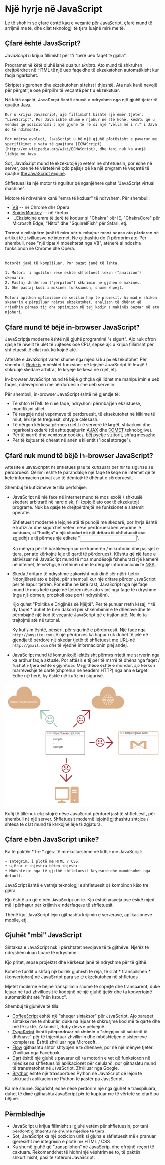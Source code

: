 # Një hyrje në JavaScript

Le të shohim se çfarë është kaq e veçantë për JavaScript, çfarë mund të arrijmë me të, dhe cilat teknologji të tjera luajnë mirë me të.

## Çfarë është JavaScript?

*JavaScript* u krijua fillimisht për t'i "bërë ueb faqet të gjalla".

Programet në këtë gjuhë janë quajtur *skripta*. Ato mund të shkruhen drejtpërdrejt në HTML të një ueb faqe dhe të ekzekutohen automatikisht kur faqja ngarkohet.

Skriptet sigurohen dhe ekzekutohen si tekst i thjeshtë. Ata nuk kanë nevojë për përgatitje ose përpilim të veçantë për t'u ekzekutuar.

Në këtë aspekt, JavaScript është shumë e ndryshme nga një gjuhë tjetër të quajtur [Java](https://en.wikipedia.org/wiki/Java_(programming_language)).

```smart header="Pse quhet <u>Java</u>Script?"
Kur u krijua JavaScript, ajo fillimisht kishte një emër tjetër: "LiveScript". Por Java ishte shumë e njohur në atë kohë, kështu që u vendos që pozicionimi i një gjuhe të re si një "vëlla më i ri" i Java do të ndihmonte.

Por ndërsa evoluoi, JavaScript u bë një gjuhë plotësisht e pavarur me specifikimet e veta të quajtura [ECMAScript](http://en.wikipedia.org/wiki/ECMAScript), dhe tani nuk ka asnjë lidhje me Java.
```

Sot, JavaScript mund të ekzekutojë jo vetëm në shfletuesin, por edhe në server, ose në të vërtetë në çdo pajisje që ka një program të veçantë të quajtur [the JavaScript engine](https://en.wikipedia.org/wiki/JavaScript_engine).

Shfletuesi ka një motor të ngulitur që nganjëherë quhet "JavaScript virtual machine".

Motorë të ndryshëm kanë "emra të koduar" të ndryshëm. Për shembull:

- [V8](https://en.wikipedia.org/wiki/V8_(JavaScript_engine)) -- në Chrome dhe Opera.
- [SpiderMonkey](https://en.wikipedia.org/wiki/SpiderMonkey) -- në Firefox.
- ...Ekzistojnë emra të tjerë të koduar si "Chakra" për IE, "ChakraCore" për Microsoft Edge, "Nitro" dhe "SquirrelFish" për Safari, etj.

Termat e mësipërm janë të mira për tu mbajtur mend sepse ato përdoren në artikuj të zhvilluesve në internet. Ne gjithashtu do t'i përdorim ato. Për shembull, nëse "një tipar X mbështetet nga V8", atëherë ai ndoshta funksionon në Chrome dhe Opera.

```smart header="Si funksionojnë motorët?"

Motorët janë të komplikuar. Por bazat janë të lehta.

1. Motori (i ngulitur nëse është shfletues) lexon ("analizon") skenarin.
2. Pastaj shndërron ("përpilon") shkrimin në gjuhën e makinës.
3. Dhe pastaj kodi i makinës funksionon, shumë shpejt.

Motori aplikon optimizime në secilin hap të procesit. Ai madje shikon skenarin e përpiluar ndërsa ekzekutohet, analizon të dhënat që rrjedhin përmes tij dhe optimizon më tej kodin e makinës bazuar në ato njohuri.
```

## Çfarë mund të bëjë in-browser JavaScript?

JavaScriptja moderne është një gjuhë programimi "e sigurt". Ajo nuk ofron qasje të nivelit të ulët të kujtesës ose CPU, sepse ajo u krijua fillimisht për shfletuesit të cilat nuk kërkojnë atë.

Aftësitë e JavaScript varen shumë nga mjedisi ku po ekzekutohet. Për shembull, [Node.js](https://wikipedia.org/wiki/Node.js) mbështet funksione që lejojnë JavaScript të lexojë / shkruajë skedarë arbitrar, të kryejë kërkesa në rrjet, etj.

In-browser JavaScript mund të bëjë gjithçka që lidhet me manipulimin e ueb faqes, ndërveprimin me përdoruesin dhe ueb serverin.

Për shembull, in-browser JavaScript është në gjendje të:

- Të shton HTML të ri në faqe, ndryshoni përmbajtjen ekzistuese, modifikoni stilet.
- Të reagojë ndaj veprimeve të përdoruesit, të ekzekutohet në klikime të miut, lëvizje të treguesit, shtypje çelësash.
- Të dërgon kërkesa përmes rrjetit në serverë të largët, shkarkoni dhe ngarkoni skedarë (të ashtuquajturën [AJAX](https://en.wikipedia.org/wiki/Ajax_(programming)) dhe [COMET](https://en.wikipedia.org/wiki/Comet_(programming)) teknologjive).
- Për të marrë dhe vendosur cookies, bëj pyetje vizitorit, shfaq mesazhe.
- Për të kujtuar të dhënat në anën e klientit ("local storage").

## Çfarë nuk mund të bëjë in-browser JavaScript?

Aftësitë e JavaScriptit në shfletues janë të kufizuara për hir të sigurisë së përdoruesit. Qëllimi është të parandalojë një faqe të keqe në internet që të ketë informacion privat ose të dëmtojë të dhënat e përdoruesit.

Shembuj të kufizimeve të tilla përfshijnë:

- JavaScript në një faqe në internet mund të mos lexojë / shkruajë skedarë arbitrarë në hard disk, t'i kopjojë ato ose të ekzekutojë programe. Nuk ka qasje të drejtpërdrejtë në funksionet e sistemit operativ.

    Shfletuesit modernë e lejojnë atë të punojë me skedarë, por hyrja është e kufizuar dhe sigurohet vetëm nëse përdoruesi bën veprime të caktuara, si "hedhja" e një skedari në një dritare të shfletuesit ose zgjedhja e tij përmes një etikete "<input>".

    Ka mënyra për të bashkëvepruar me kamerën / mikrofonin dhe pajisjet e tjera, por ato kërkojnë leje të qartë të përdoruesit. Kështu që një faqe e aktivizuar në JavaScript mund të mos mundësojë fshehurazi një kamerë në internet, të vëzhgojë rrethinën dhe të dërgojë informacionin te [NSA](https://en.wikipedia.org/wiki/National_Security_Agency).
- Skeda / dritare të ndryshme zakonisht nuk dinë për njëri-tjetrin. Ndonjëherë ato e bëjnë, për shembull kur një dritare përdor JavaScript për të hapur tjetrën. Por edhe në këtë rast, JavaScript nga një faqe mund të mos ketë qasje në tjetrën nëse ato vijnë nga faqe të ndryshme (nga një domen, protokoll ose port i ndryshëm).

    Kjo quhet "Politika e Origjinës së Njëjtë". Për të punuar rreth kësaj, * të dy faqet * duhet të bien dakord për shkëmbimin e të dhënave dhe të përmbajnë një kod të veçantë JavaScript që e trajton atë. Ne do ta trajtojmë atë në tutorial.

    Ky kufizim është, përsëri, për sigurinë e përdoruesit. Një faqe nga `http://anysite.com` që një përdorues ka hapur nuk duhet të jetë në gjendje të përdorë një skedar tjetër të shfletuesit me URL-në` http://gmail.com` dhe të vjedhë informacionin prej andej.
- JavaScript mund të komunikojë lehtësisht përmes rrjetit me serverin nga ka ardhur faqja aktuale. Por aftësia e tij për të marrë të dhëna nga faqet / fushat e tjera është e gjymtuar. Megjithëse është e mundur, ajo kërkon marrëveshje të qartë (shprehur në headers HTTP) nga ana e largët. Edhe një herë, ky është një kufizim i sigurisë.

![](limitations.svg)

Kufij të tillë nuk ekzistojnë nëse JavaScript përdoret jashtë shfletuesit, për shembull në një server. Shfletuesit modernë lejojnë gjithashtu shtojca / shtesa të cilat mund të kërkojnë leje të zgjatura.

## Çfarë e bën JavaScript unike?

Ka të paktën * tre * gjëra të mrekullueshme në lidhje me JavaScript:

```compare
+ Integrimi i plotë me HTML / CSS.
+ Gjërat e thjeshta bëhen thjesht.
+ Mbështetje nga të gjithë shfletuesit kryesorë dhe mundësohet nga default.
```
JavaScript është e vetmja teknologji e shfletuesit që kombinon këto tre gjëra.

Kjo është ajo që e bën JavaScript unike. Kjo është arsyeja pse është mjeti më i përhapur për krijimin e ndërfaqeve të shfletuesit.

Thënë kjo, JavaScript lejon gjithashtu krijimin e serverave, aplikacioneve mobile, etj.

## Gjuhët "mbi" JavaScript

Sintaksa e JavaScript nuk i përshtatet nevojave të të gjithëve. Njerëz të ndryshëm duan tipare të ndryshme.

Kjo pritet, sepse projektet dhe kërkesat janë të ndryshme për të gjithë.

Kohët e fundit u shfaq një bollëk gjuhësh të reja, të cilat * transpilohen * (konvertohen) në JavaScript para se të ekzekutohen në shfletues.

Mjetet moderne e bëjnë transpilimin shumë të shpejtë dhe transparent, duke lejuar në fakt zhvilluesit të kodojnë në një gjuhë tjetër dhe ta konvertojnë automatikisht atë "nën kapuç".

Shembuj të gjuhëve të tilla:

- [CoffeeScript](http://coffeescript.org/) është një "sheqer sintaksor" për JavaScript. Ajo paraqet sintaksë më të shkurtër, duke na lejuar të shkruajmë kod më të qartë dhe më të saktë. Zakonisht, Ruby devs e pëlqejnë.
- [TypeScript](http://www.typescriptlang.org/) është përqendruar në shtimin e "shtypjes së saktë të të dhënave" për të thjeshtuar zhvillimin dhe mbështetjen e sistemeve komplekse. Është zhvilluar nga Microsoft.
- [Flow](http://flow.org/) gjithashtu shton shtypjen e të dhënave, por në një mënyrë tjetër. Zhvilluar nga Facebook.
- [Dart](https://www.dartlang.org/) është një gjuhë e pavarur që ka motorin e vet që funksionon në mjedise pa shfletues (si aplikacionet për celularë), por gjithashtu mund të transmetohet në JavaScript. Zhvilluar nga Google.
- [Brython](https://brython.info/) është një transportues Python në JavaScript që lejon të shkruash aplikacion në Python të pastër pa JavaScript.

Ka më shumë. Sigurisht, edhe nëse përdorim një nga gjuhët e transpiluara, duhet të dimë gjithashtu JavaScript për të kuptuar me të vërtetë se çfarë po bëjmë.

## Përmbledhje

- JavaScript u krijua fillimisht si gjuhë vetëm për shfletuesin, por tani përdoret gjithashtu në shumë mjedise të tjera.
- Sot, JavaScript ka një pozicion unik si gjuha e shfletuesit më e pranuar gjerësisht me integrimin e plotë me HTML / CSS.
- Ka shumë gjuhë që "transpilohen" në JavaScript dhe ofrojnë veçori të caktuara. Rekomandohet të hidhni një vështrim në to, të paktën shkurtimisht, pasi të zotëroni JavaScript.
